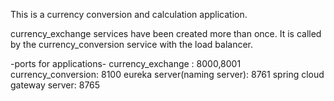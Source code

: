 This is a currency conversion and calculation application. 

currency_exchange services have been created more than once. It is called by the currency_conversion service with the load balancer.

-ports for applications-
currency_exchange : 8000,8001
currency_conversion: 8100
eureka server(naming server): 8761
spring cloud gateway server: 8765

